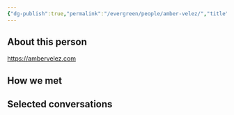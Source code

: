 ```yaml
---
{"dg-publish":true,"permalink":"/evergreen/people/amber-velez/","title":"Graduate Student","tags":["people"]}
---
```


## About this person
https://ambervelez.com

## How we met


## Selected conversations
